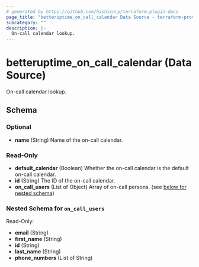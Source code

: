 ```yaml
---
# generated by https://github.com/hashicorp/terraform-plugin-docs
page_title: "betteruptime_on_call_calendar Data Source - terraform-provider-better-uptime"
subcategory: ""
description: |-
  On-call calendar lookup.
---
```


# betteruptime_on_call_calendar (Data Source)

On-call calendar lookup.



<!-- schema generated by tfplugindocs -->
## Schema

### Optional

- **name** (String) Name of the on-call calendar.

### Read-Only

- **default_calendar** (Boolean) Whether the on-call calendar is the default on-call calendar.
- **id** (String) The ID of the on-call calendar.
- **on_call_users** (List of Object) Array of on-call persons. (see [below for nested schema](#nestedatt--on_call_users))

<a id="nestedatt--on_call_users"></a>
### Nested Schema for `on_call_users`

Read-Only:

- **email** (String)
- **first_name** (String)
- **id** (String)
- **last_name** (String)
- **phone_numbers** (List of String)


